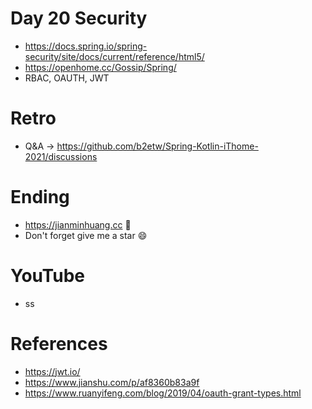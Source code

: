 # Day 20 Security
* https://docs.spring.io/spring-security/site/docs/current/reference/html5/
* https://openhome.cc/Gossip/Spring/
* RBAC, OAUTH, JWT

# Retro
* Q&A -> https://github.com/b2etw/Spring-Kotlin-iThome-2021/discussions

# Ending
* https://jianminhuang.cc 🌈
* Don't forget give me a star 😄

# YouTube
* ss

# References
* https://jwt.io/
* https://www.jianshu.com/p/af8360b83a9f
* https://www.ruanyifeng.com/blog/2019/04/oauth-grant-types.html
